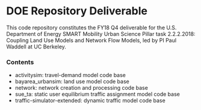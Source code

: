# DOE Repository Deliverable

This code repository constitutes the FY18 Q4 deliverable for the U.S. Department of Energy SMART Mobility Urban Science Pillar task 2.2.2.2018: Coupling Land Use Models and Network Flow Models, led by PI Paul Waddell at UC Berkeley.

### Contents

  - activitysim: travel-demand model code base
  - bayarea_urbansim: land use model code base
  - network: network creation and processing code base
  - sue_ta: static user equilibrium traffic assignment model code base
  - traffic-simulator-extended: dynamic traffic model code base
